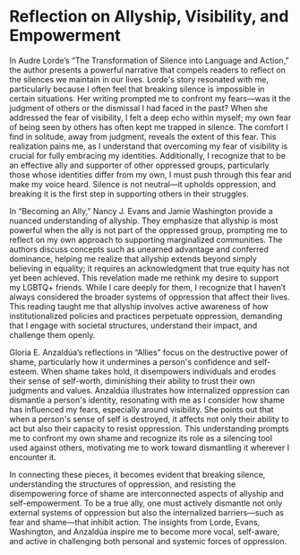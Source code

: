 # Reflection on Allyship, Visibility, and Empowerment

In Audre Lorde’s “The Transformation of Silence into Language and Action,” the author presents a powerful narrative that compels readers to reflect on the silences we maintain in our lives. Lorde's story resonated with me, particularly because I often feel that breaking silence is impossible in certain situations. Her writing prompted me to confront my fears—was it the judgment of others or the dismissal I had faced in the past? When she addressed the fear of visibility, I felt a deep echo within myself; my own fear of being seen by others has often kept me trapped in silence. The comfort I find in solitude, away from judgment, reveals the extent of this fear. This realization pains me, as I understand that overcoming my fear of visibility is crucial for fully embracing my identities. Additionally, I recognize that to be an effective ally and supporter of other oppressed groups, particularly those whose identities differ from my own, I must push through this fear and make my voice heard. Silence is not neutral—it upholds oppression, and breaking it is the first step in supporting others in their struggles.

In “Becoming an Ally,” Nancy J. Evans and Jamie Washington provide a nuanced understanding of allyship. They emphasize that allyship is most powerful when the ally is not part of the oppressed group, prompting me to reflect on my own approach to supporting marginalized communities. The authors discuss concepts such as unearned advantage and conferred dominance, helping me realize that allyship extends beyond simply believing in equality; it requires an acknowledgment that true equity has not yet been achieved. This revelation made me rethink my desire to support my LGBTQ+ friends. While I care deeply for them, I recognize that I haven’t always considered the broader systems of oppression that affect their lives. This reading taught me that allyship involves active awareness of how institutionalized policies and practices perpetuate oppression, demanding that I engage with societal structures, understand their impact, and challenge them openly.

Gloria E. Anzaldúa’s reflections in “Allies” focus on the destructive power of shame, particularly how it undermines a person's confidence and self-esteem. When shame takes hold, it disempowers individuals and erodes their sense of self-worth, diminishing their ability to trust their own judgments and values. Anzaldúa illustrates how internalized oppression can dismantle a person's identity, resonating with me as I consider how shame has influenced my fears, especially around visibility. She points out that when a person's sense of self is destroyed, it affects not only their ability to act but also their capacity to resist oppression. This understanding prompts me to confront my own shame and recognize its role as a silencing tool used against others, motivating me to work toward dismantling it wherever I encounter it.

In connecting these pieces, it becomes evident that breaking silence, understanding the structures of oppression, and resisting the disempowering force of shame are interconnected aspects of allyship and self-empowerment. To be a true ally, one must actively dismantle not only external systems of oppression but also the internalized barriers—such as fear and shame—that inhibit action. The insights from Lorde, Evans, Washington, and Anzaldúa inspire me to become more vocal, self-aware, and active in challenging both personal and systemic forces of oppression.
